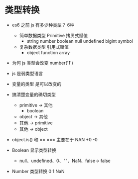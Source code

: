 # 类型转换

- es6 之前 js 有多少种类型？ 6种
  - 简单数据类型 Primitive 拷贝式赋值 
    - string number boolean null undefined 
    bigint symbol
  - 复杂数据类型 引用式赋值
    - object function array

- 为何 js 类型会改变
  number('1')

- js 是弱类型语言
- 变量的类型 是可以改变的
- 搞清楚变量的确切类型
  - primitive -> 其他
    - boolean
  - object -> 其他
  - 其他 -> primitive
  - 其他 -> object

- object.is() 和 == ===
  主要在于 NAN +0 -0

- Boolean 显示类型转换
  - null、undefined、0、""、NaN、false-> false

- Number 类型转换
  0 1 NaN